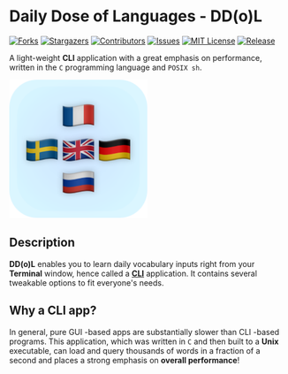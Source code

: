 <!--
                    ***

                ~/README.md
    https://github.com/michalspano/daily-dose-lang
                @michalspano

                    ***
-->

# Daily Dose of Languages - DD(o)L

<!-- GitHub Shields -->
[![Forks][forks-shield]][forks-url]
[![Stargazers][stars-shield]][stars-url]
[![Contributors][contributors-shield]][contributors-url]
[![Issues][issues-shield]][issues-url]
[![MIT License][license-shield]][license-url]
[![Release][release-shield]][release-url]

A light-weight __CLI__ application with a great emphasis on performance, written in the `C` programming language and `POSIX sh`.

<!-- Formatting the icon with an HTML tag -->
<img src="profile.png" width=250px height=250px>

## Description

__DD(o)L__ enables you to learn daily vocabulary inputs right from your __Terminal__ window, hence called a [__CLI__][CLI] application.
It contains several tweakable options to fit everyone's needs.

## Why a CLI app?

In general, pure GUI -based apps are substantially slower than CLI -based programs. This application, which was written in `C` and then built to a __Unix__ executable, can load and query thousands of words in a fraction of a second and places a strong emphasis on __overall performance__!

<!-- Links and Refs -->
[CLI]: https://en.wikipedia.org/wiki/Command-line_interface

<!-- GitHub Shields -->
[contributors-shield]: https://img.shields.io/github/contributors/michalspano/daily-dose-lang.svg?style=for-the-badge
[contributors-url]: https://github.com/michalspano/daily-dose-lang/graphs/contributors
[forks-shield]: https://img.shields.io/github/forks/michalspano/daily-dose-lang.svg?style=for-the-badge
[forks-url]: https://github.com/michalspano/daily-dose-lang/network/members
[stars-shield]: https://img.shields.io/github/stars/michalspano/daily-dose-lang.svg?style=for-the-badge
[stars-url]: https://github.com/michalspano/daily-dose-lang/stargazers
[issues-shield]: https://img.shields.io/github/issues/michalspano/daily-dose-lang.svg?style=for-the-badge
[issues-url]: https://github.com/michalspano/daily-dose-lang/issues
[license-shield]: https://img.shields.io/github/license/michalspano/daily-dose-lang.svg?style=for-the-badge
[license-url]: https://github.com/michalspano/daily-dose-lang/blob/main/LICENSE
[release-shield]: https://img.shields.io/github/tag/michalspano/daily-dose-lang.svg?style=for-the-badge
[release-url]: https://github.com/michalspano/daily-dose-lang/releases/latest/
